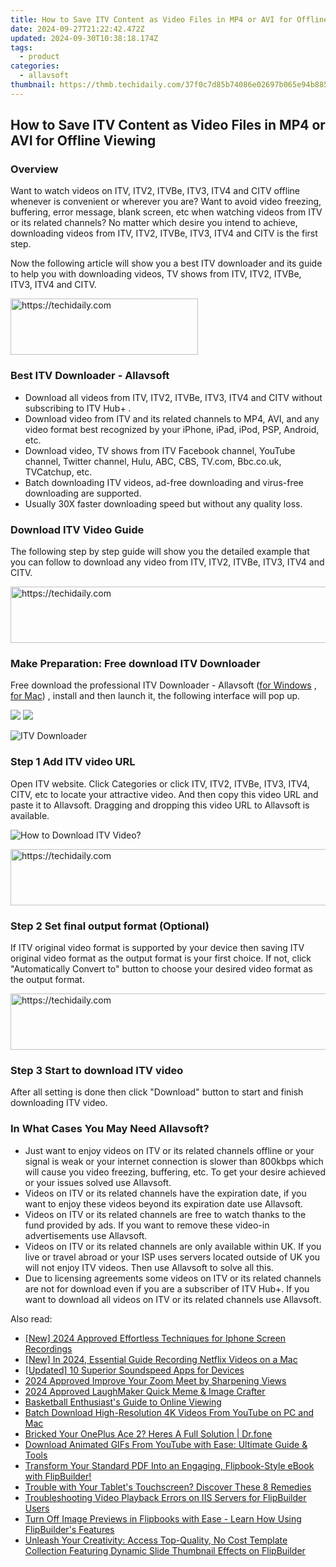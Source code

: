 ```yaml
---
title: How to Save ITV Content as Video Files in MP4 or AVI for Offline Viewing
date: 2024-09-27T21:22:42.472Z
updated: 2024-09-30T10:38:18.174Z
tags:
  - product
categories:
  - allavsoft
thumbnail: https://thmb.techidaily.com/37f0c7d85b74086e02697b065e94b8850d62fdad30482eb61cfe64caa3b5caa7.jpg
---
```


## How to Save ITV Content as Video Files in MP4 or AVI for Offline Viewing

### Overview

Want to watch videos on ITV, ITV2, ITVBe, ITV3, ITV4 and CITV offline whenever is convenient or wherever you are? Want to avoid video freezing, buffering, error message, blank screen, etc when watching videos from ITV or its related channels? No matter which desire you intend to achieve, downloading videos from ITV, ITV2, ITVBe, ITV3, ITV4 and CITV is the first step.

Now the following article will show you a best ITV downloader and its guide to help you with downloading videos, TV shows from ITV, ITV2, ITVBe, ITV3, ITV4 and CITV.

<!-- affiliate ads begin -->
<a href="https://aligracehair.sjv.io/c/5597632/1934138/19272" target="_top" id="1934138">
  <img src="//a.impactradius-go.com/display-ad/19272-1934138" border="0" alt="https://techidaily.com" width="300" height="90"/>
</a>
<img height="0" width="0" src="https://aligracehair.sjv.io/i/5597632/1934138/19272" style="position:absolute;visibility:hidden;" border="0" />
<!-- affiliate ads end -->

### Best ITV Downloader - Allavsoft

* Download all videos from ITV, ITV2, ITVBe, ITV3, ITV4 and CITV without subscribing to ITV Hub+ .
* Download video from ITV and its related channels to MP4, AVI, and any video format best recognized by your iPhone, iPad, iPod, PSP, Android, etc.
* Download video, TV shows from ITV Facebook channel, YouTube channel, Twitter channel, Hulu, ABC, CBS, TV.com, Bbc.co.uk, TVCatchup, etc.
* Batch downloading ITV videos, ad-free downloading and virus-free downloading are supported.
* Usually 30X faster downloading speed but without any quality loss.

### Download ITV Video Guide

The following step by step guide will show you the detailed example that you can follow to download any video from ITV, ITV2, ITVBe, ITV3, ITV4 and CITV.

<!-- affiliate ads begin -->
<a href="https://appsumo.8odi.net/c/5597632/2002019/7443" target="_top" id="2002019">
  <img src="//a.impactradius-go.com/display-ad/7443-2002019" border="0" alt="https://techidaily.com" width="728" height="90"/>
</a>
<img height="0" width="0" src="https://appsumo.8odi.net/i/5597632/2002019/7443" style="position:absolute;visibility:hidden;" border="0" />
<!-- affiliate ads end -->

### Make Preparation: Free download ITV Downloader

Free download the professional ITV Downloader - Allavsoft ([for Windows](https://tools.techidaily.com/allavsoft/products/) , [for Mac](https://tools.techidaily.com/allavsoft/products/)) , install and then launch it, the following interface will pop up.

[![](https://www.allavsoft.com/how-to/../images/how-to/free-download-win.jpg)](https://tools.techidaily.com/allavsoft/products/) [![](https://www.allavsoft.com/how-to/../images/how-to/free-download-mac.jpg)](https://tools.techidaily.com/allavsoft/products/)

![ITV Downloader](https://www.allavsoft.com/how-to/../images/allavsoft/screen-shot-600.jpg)

### Step 1 Add ITV video URL

Open ITV website. Click Categories or click ITV, ITV2, ITVBe, ITV3, ITV4, CITV, etc to locate your attractive video. And then copy this video URL and paste it to Allavsoft. Dragging and dropping this video URL to Allavsoft is available.

![How to Download ITV Video?](https://www.allavsoft.com/how-to/../images/how-to/download-rtmp-video/download-rtmp-video.jpg)

<!-- affiliate ads begin -->
<a href="https://appsumo.8odi.net/c/5597632/2112007/7443" target="_top" id="2112007">
  <img src="//a.impactradius-go.com/display-ad/7443-2112007" border="0" alt="https://techidaily.com" width="728" height="90"/>
</a>
<img height="0" width="0" src="https://appsumo.8odi.net/i/5597632/2112007/7443" style="position:absolute;visibility:hidden;" border="0" />
<!-- affiliate ads end -->

### Step 2 Set final output format (Optional)

If ITV original video format is supported by your device then saving ITV original video format as the output format is your first choice. If not, click "Automatically Convert to" button to choose your desired video format as the output format.

<!-- affiliate ads begin -->
<a href="https://appsumo.8odi.net/c/5597632/2049387/7443" target="_top" id="2049387">
  <img src="//a.impactradius-go.com/display-ad/7443-2049387" border="0" alt="https://techidaily.com" width="728" height="90"/>
</a>
<img height="0" width="0" src="https://appsumo.8odi.net/i/5597632/2049387/7443" style="position:absolute;visibility:hidden;" border="0" />
<!-- affiliate ads end -->

### Step 3 Start to download ITV video

After all setting is done then click "Download" button to start and finish downloading ITV video.

### In What Cases You May Need Allavsoft?

* Just want to enjoy videos on ITV or its related channels offline or your signal is weak or your internet connection is slower than 800kbps which will cause you video freezing, buffering, etc. To get your desire achieved or your issues solved use Allavsoft.
* Videos on ITV or its related channels have the expiration date, if you want to enjoy these videos beyond its expiration date use Allavsoft.
* Videos on ITV or its related channels are free to watch thanks to the fund provided by ads. If you want to remove these video-in advertisements use Allavsoft.
* Videos on ITV or its related channels are only available within UK. If you live or travel abroad or your ISP uses servers located outside of UK you will not enjoy ITV videos. Then use Allavsoft to solve all this.
* Due to licensing agreements some videos on ITV or its related channels are not for download even if you are a subscriber of ITV Hub+. If you want to download all videos on ITV or its related channels use Allavsoft.

<ins class="adsbygoogle"
     style="display:block"
     data-ad-format="autorelaxed"
     data-ad-client="ca-pub-7571918770474297"
     data-ad-slot="1223367746"></ins>

<ins class="adsbygoogle"
     style="display:block"
     data-ad-client="ca-pub-7571918770474297"
     data-ad-slot="8358498916"
     data-ad-format="auto"
     data-full-width-responsive="true"></ins>

<span class="atpl-alsoreadstyle">Also read:</span>
<div><ul>
<li><a href="https://video-capture.techidaily.com/new-2024-approved-effortless-techniques-for-iphone-screen-recordings/"><u>[New] 2024 Approved Effortless Techniques for Iphone Screen Recordings</u></a></li>
<li><a href="https://desktop-recording.techidaily.com/new-in-2024-essential-guide-recording-netflix-videos-on-a-mac/"><u>[New] In 2024, Essential Guide Recording Netflix Videos on a Mac</u></a></li>
<li><a href="https://extra-hints.techidaily.com/updated-10-superior-soundspeed-apps-for-devices/"><u>[Updated] 10 Superior Soundspeed Apps for Devices</u></a></li>
<li><a href="https://article-files.techidaily.com/2024-approved-improve-your-zoom-meet-by-sharpening-views/"><u>2024 Approved Improve Your Zoom Meet by Sharpening Views</u></a></li>
<li><a href="https://extra-approaches.techidaily.com/2024-approved-laughmaker-quick-meme-and-image-crafter/"><u>2024 Approved LaughMaker Quick Meme & Image Crafter</u></a></li>
<li><a href="https://extra-tips.techidaily.com/basketball-enthusiasts-guide-to-online-viewing/"><u>Basketball Enthusiast's Guide to Online Viewing</u></a></li>
<li><a href="https://discover-cheats.techidaily.com/batch-download-high-resolution-4k-videos-from-youtube-on-pc-and-mac/"><u>Batch Download High-Resolution 4K Videos From YouTube on PC and Mac</u></a></li>
<li><a href="https://howto.techidaily.com/bricked-your-oneplus-ace-2-heres-a-full-solution-drfone-by-drfone-fix-android-problems-fix-android-problems/"><u>Bricked Your OnePlus Ace 2? Heres A Full Solution | Dr.fone</u></a></li>
<li><a href="https://discover-cheats.techidaily.com/download-animated-gifs-from-youtube-with-ease-ultimate-guide-and-tools/"><u>Download Animated GIFs From YouTube with Ease: Ultimate Guide & Tools</u></a></li>
<li><a href="https://discover-cheats.techidaily.com/transform-your-standard-pdf-into-an-engaging-flipbook-style-ebook-with-flipbuilder/"><u>Transform Your Standard PDF Into an Engaging, Flipbook-Style eBook with FlipBuilder!</u></a></li>
<li><a href="https://fox-that.techidaily.com/1721444880684-trouble-with-your-tablets-touchscreen-discover-these-8-remedies/"><u>Trouble with Your Tablet's Touchscreen? Discover These 8 Remedies</u></a></li>
<li><a href="https://discover-cheats.techidaily.com/troubleshooting-video-playback-errors-on-iis-servers-for-flipbuilder-users/"><u>Troubleshooting Video Playback Errors on IIS Servers for FlipBuilder Users</u></a></li>
<li><a href="https://discover-cheats.techidaily.com/turn-off-image-previews-in-flipbooks-with-ease-learn-how-using-flipbuilders-features/"><u>Turn Off Image Previews in Flipbooks with Ease - Learn How Using FlipBuilder's Features</u></a></li>
<li><a href="https://discover-cheats.techidaily.com/unleash-your-creativity-access-top-quality-no-cost-template-collection-featuring-dynamic-slide-thumbnail-effects-on-flipbuilder/"><u>Unleash Your Creativity: Access Top-Quality, No Cost Template Collection Featuring Dynamic Slide Thumbnail Effects on FlipBuilder</u></a></li>
</ul></div>

